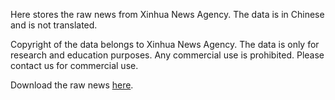 Here stores the raw news from Xinhua News Agency. The data is in Chinese and is not translated.

Copyright of the data belongs to Xinhua News Agency. The data is only for research and education purposes. Any commercial use is prohibited. Please contact us for commercial use.

Download the raw news [here](https://drive.google.com/file/d/1AfoRJVwm5biK6riuI_qf34i20-ZKKNwB/view?usp=sharing).
